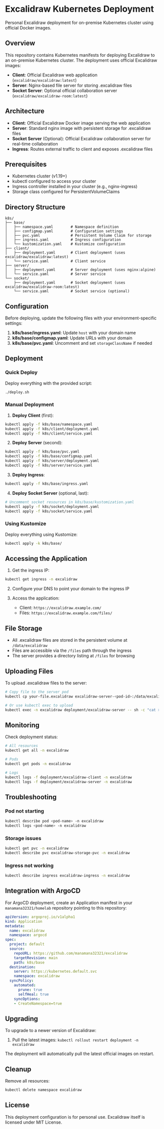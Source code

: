 # Excalidraw Kubernetes Deployment

Personal Excalidraw deployment for on-premise Kubernetes cluster using official Docker images.

## Overview

This repository contains Kubernetes manifests for deploying Excalidraw to an on-premise Kubernetes cluster. The deployment uses official Excalidraw images:

- **Client**: Official Excalidraw web application (`excalidraw/excalidraw:latest`)
- **Server**: Nginx-based file server for storing .excalidraw files
- **Socket Server**: Optional official collaboration server (`excalidraw/excalidraw-room:latest`)

## Architecture

- **Client**: Official Excalidraw Docker image serving the web application
- **Server**: Standard nginx image with persistent storage for .excalidraw files
- **Socket Server** (Optional): Official Excalidraw collaboration server for real-time collaboration
- **Ingress**: Routes external traffic to client and exposes .excalidraw files

## Prerequisites

- Kubernetes cluster (v1.19+)
- kubectl configured to access your cluster
- Ingress controller installed in your cluster (e.g., nginx-ingress)
- Storage class configured for PersistentVolumeClaims

## Directory Structure

```
k8s/
├── base/
│   ├── namespace.yaml        # Namespace definition
│   ├── configmap.yaml        # Configuration settings
│   ├── pvc.yaml              # Persistent Volume Claim for storage
│   ├── ingress.yaml          # Ingress configuration
│   └── kustomization.yaml    # Kustomize configuration
├── client/
│   ├── deployment.yaml       # Client deployment (uses excalidraw/excalidraw:latest)
│   └── service.yaml          # Client service
├── server/
│   ├── deployment.yaml       # Server deployment (uses nginx:alpine)
│   └── service.yaml          # Server service
└── socket/
    ├── deployment.yaml       # Socket deployment (uses excalidraw/excalidraw-room:latest)
    └── service.yaml          # Socket service (optional)
```

## Configuration

Before deploying, update the following files with your environment-specific settings:

1. **k8s/base/ingress.yaml**: Update `host` with your domain name
2. **k8s/base/configmap.yaml**: Update URLs with your domain
3. **k8s/base/pvc.yaml**: Uncomment and set `storageClassName` if needed

## Deployment

### Quick Deploy

Deploy everything with the provided script:

```bash
./deploy.sh
```

### Manual Deployment

1. **Deploy Client** (first):
```bash
kubectl apply -f k8s/base/namespace.yaml
kubectl apply -f k8s/client/deployment.yaml
kubectl apply -f k8s/client/service.yaml
```

2. **Deploy Server** (second):
```bash
kubectl apply -f k8s/base/pvc.yaml
kubectl apply -f k8s/base/configmap.yaml
kubectl apply -f k8s/server/deployment.yaml
kubectl apply -f k8s/server/service.yaml
```

3. **Deploy Ingress**:
```bash
kubectl apply -f k8s/base/ingress.yaml
```

4. **Deploy Socket Server** (optional, last):
```bash
# Uncomment socket resources in k8s/base/kustomization.yaml
kubectl apply -f k8s/socket/deployment.yaml
kubectl apply -f k8s/socket/service.yaml
```

### Using Kustomize

Deploy everything using Kustomize:

```bash
kubectl apply -k k8s/base/
```

## Accessing the Application

1. Get the ingress IP:
```bash
kubectl get ingress -n excalidraw
```

2. Configure your DNS to point your domain to the ingress IP

3. Access the application:
   - Client: `https://excalidraw.example.com/`
   - Files: `https://excalidraw.example.com/files/`

## File Storage

- All .excalidraw files are stored in the persistent volume at `/data/excalidraw`
- Files are accessible via the `/files` path through the ingress
- The server provides a directory listing at `/files` for browsing

## Uploading Files

To upload .excalidraw files to the server:

```bash
# Copy file to the server pod
kubectl cp your-file.excalidraw excalidraw-server-<pod-id>:/data/excalidraw/ -n excalidraw

# Or use kubectl exec to upload
kubectl exec -n excalidraw deployment/excalidraw-server -- sh -c "cat > /data/excalidraw/your-file.excalidraw" < your-file.excalidraw
```

## Monitoring

Check deployment status:

```bash
# All resources
kubectl get all -n excalidraw

# Pods
kubectl get pods -n excalidraw

# Logs
kubectl logs -f deployment/excalidraw-client -n excalidraw
kubectl logs -f deployment/excalidraw-server -n excalidraw
```

## Troubleshooting

### Pod not starting
```bash
kubectl describe pod <pod-name> -n excalidraw
kubectl logs <pod-name> -n excalidraw
```

### Storage issues
```bash
kubectl get pvc -n excalidraw
kubectl describe pvc excalidraw-storage-pvc -n excalidraw
```

### Ingress not working
```bash
kubectl describe ingress excalidraw-ingress -n excalidraw
```

## Integration with ArgoCD

For ArgoCD deployment, create an Application manifest in your `manamana32321/homelab` repository pointing to this repository:

```yaml
apiVersion: argoproj.io/v1alpha1
kind: Application
metadata:
  name: excalidraw
  namespace: argocd
spec:
  project: default
  source:
    repoURL: https://github.com/manamana32321/excalidraw
    targetRevision: main
    path: k8s/base
  destination:
    server: https://kubernetes.default.svc
    namespace: excalidraw
  syncPolicy:
    automated:
      prune: true
      selfHeal: true
    syncOptions:
    - CreateNamespace=true
```

## Upgrading

To upgrade to a newer version of Excalidraw:

1. Pull the latest images: `kubectl rollout restart deployment -n excalidraw`

The deployment will automatically pull the latest official images on restart.

## Cleanup

Remove all resources:

```bash
kubectl delete namespace excalidraw
```

## License

This deployment configuration is for personal use. Excalidraw itself is licensed under MIT License.
